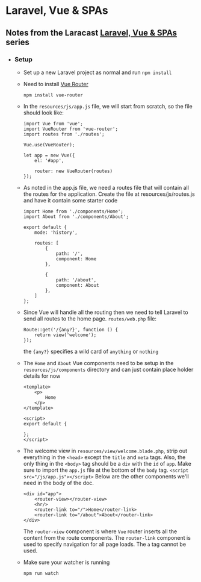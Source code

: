 # Laravel, Vue & SPAs

## Notes from the Laracast [Laravel, Vue & SPAs](https://laracasts.com/series/laravel-vue-and-spas) series

* ### Setup
    * Set up a new Laravel project as normal and run `npm install`
    * Need to install [Vue Router](https://router.vuejs.org/)
        ```
        npm install vue-router
        ```
    * In the `resources/js/app.js` file, we will start from scratch, so the file should look like:
        ```
        import Vue from 'vue';
        import VueRouter from 'vue-router';
        import routes from './routes';

        Vue.use(VueRouter);

        let app = new Vue({
            el: '#app',

            router: new VueRouter(routes)
        });
        ```
    * As noted in the app.js file, we need a routes file that will contain all the routes for the application. Create the file at resources/js/routes.js and have it contain some starter code
        ```
        import Home from './components/Home';
        import About from './components/About';

        export default {
            mode: 'history',

            routes: [
                {
                    path: '/',
                    component: Home
                },

                {
                    path: '/about',
                    component: About
                },
            ]
        };
        ```
    * Since Vue will handle all the routing then we need to tell Laravel to send all routes to the home page. `routes/web.php` file:
        ```
        Route::get('/{any?}', function () {
            return view('welcome');
        });
        ```
        the `{any?}` specifies a wild card of `anything` or `nothing`

    * The `Home` and `About` Vue components need to be setup in the `resources/js/components` directory and can just contain place holder details for now
        ```
        <template>
            <p>
                Home
            </p>
        </template>

        <script>
        export default {

        };
        </script>
        ```
    * The welcome view in `resources/view/welcome.blade.php`, strip out everything in the `<head>` except the `title` and `meta` tags. Also, the only thing in the `<body>` tag should be a `div` with the `id` of `app`. Make sure to import the `app.js` file at the bottom of the `body` tag. `<script src="/js/app.js"></script>` Below are the other components we'll need in the body of the doc.
        ```
        <div id="app">
            <router-view></router-view>
            <hr/>
            <router-link to="/">Home</router-link>
            <router-link to="/about">About</router-link>
        </div>
        ```
        The `router-view` component is where `Vue` router inserts all the content from the route components. The `router-link` component is used to specify navigation for all page loads. The `a` tag cannot be used.

    * Make sure your watcher is running
        ```
        npm run watch
        ```
    
